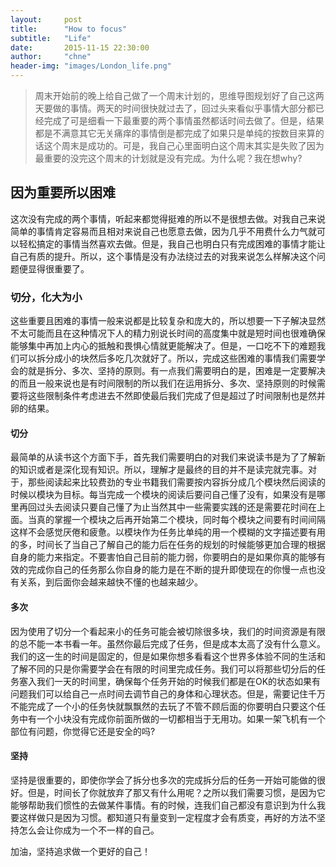 ```yaml
---
layout:     post
title:      "How to focus"
subtitle:   "Life"
date:       2015-11-15 22:30:00
author:     "chne"
header-img: "images/London_life.png"
---
```

> 周末开始前的晚上给自己做了一个周末计划的，思维导图规划好了自己这两天要做的事情。两天的时间很快就过去了，回过头来看似乎事情大部分都已经完成了可是细看一下最重要的两个事情虽然都话时间去做了。但是，结果都是不满意其它无关痛痒的事情倒是都完成了如果只是单纯的按数目来算的话这个周末是成功的。可是，我自己心里面明白这个周末其实是失败了因为最重要的没完这个周末的计划就是没有完成。为什么呢？我在想why?

## 因为重要所以困难

这次没有完成的两个事情，听起来都觉得挺难的所以不是很想去做。对我自己来说简单的事情肯定容易而且相对来说自己也愿意去做，因为几乎不用费什么力气就可以轻松搞定的事情当然喜欢去做。但是，我自己也明白只有完成困难的事情才能让自己有质的提升。所以，这个事情是没有办法绕过去的对我来说怎么样解决这个问题便显得很重要了。

### 切分，化大为小

这些重要且困难的事情一般来说都是比较复杂和庞大的，所以想要一下子解决显然不太可能而且在这种情况下人的精力别说长时间的高度集中就是短时间也很难确保能够集中再加上内心的抵触和畏惧心情就更能解决了。但是，一口吃不下的难题我们可以拆分成小的块然后多吃几次就好了。所以，完成这些困难的事情我们需要学会的就是拆分、多次、坚持的原则。有一点我们需要明白的是，困难是一定要解决的而且一般来说也是有时间限制的所以我们在运用拆分、多次、坚持原则的时候需要将这些限制条件考虑进去不然即使最后我们完成了但是超过了时间限制也是然并卵的结果。

#### 切分
最简单的从读书这个方面下手，首先我们需要明白的对我们来说读书是为了了解新的知识或者是深化现有知识。所以，理解才是最终的目的并不是读完就完事。对于，那些阅读起来比较费劲的专业书籍我们需要按内容拆分成几个模块然后阅读的时候以模块为目标。每当完成一个模块的阅读后要问自己懂了没有，如果没有是哪里再回过头去阅读只要自己懂了为止当然其中一些需要实践的还是需要花时间在上面。当真的掌握一个模块之后再开始第二个模块，同时每个模块之间要有时间间隔这样不会感觉厌倦和疲惫。以模块作为任务比单纯的用一个模糊的文字描述要有用的多，时间长了当自己了解自己的能力后在任务的规划的时候能够更加合理的根据自身的能力来指定。不要害怕自己目前的能力弱，你要明白的是如果你真的能够有效的完成你自己的任务那么你自身的能力是在不断的提升即使现在的你慢一点也没有关系，到后面你会越来越快不懂的也越来越少。

#### 多次
因为使用了切分一个看起来小的任务可能会被切除很多块，我们的时间资源是有限的总不能一本书看一年。虽然你最后完成了任务，但是成本太高了没有什么意义。我们的这一生的时间是固定的，但是如果你想多看看这个世界多体验不同的生活和了解不同的只是你需要学会在有限的时间里完成任务。我们可以将那些切分后的任务塞入我们一天的时间里，确保每个任务开始的时候我们都是在OK的状态如果有问题我们可以给自己一点时间去调节自己的身体和心理状态。但是，需要记住千万不能完成了一个小的任务快就飘飘然的去玩了不管不顾后面的你要明白只要这个任务中有一个小块没有完成你前面所做的一切都相当于无用功。如果一架飞机有一个部位有问题，你觉得它还是安全的吗?

#### 坚持
坚持是很重要的，即使你学会了拆分也多次的完成拆分后的任务一开始可能做的很好。但是，时间长了你就放弃了那又有什么用呢？之所以我们需要习惯，是因为它能够帮助我们惯性的去做某件事情。有的时候，连我们自己都没有意识到为什么我要这样做只是因为习惯。都知道只有量变到一定程度才会有质变，再好的方法不坚持怎么会让你成为一个不一样的自己。

加油，坚持追求做一个更好的自己！

